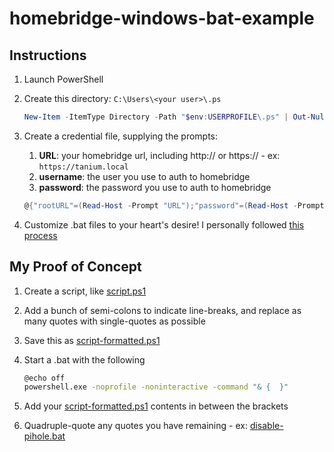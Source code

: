# homebridge-windows-bat-example

## Instructions

1. Launch PowerShell
1. Create this directory: `C:\Users\<your user>\.ps`

   ```powershell
   New-Item -ItemType Directory -Path "$env:USERPROFILE\.ps" | Out-Null
   ```

1. Create a credential file, supplying the prompts:
   1. **URL**:  your homebridge url, including http:// or https:// - ex: `https://tanium.local`
   1. **username**:  the user you use to auth to homebridge
   1. **password**:  the password you use to auth to homebridge

    ```powershell
    @{"rootURL"=(Read-Host -Prompt "URL");"password"=(Read-Host -Prompt "Password" -AsSecureString);"username"=(Read-Host -Prompt "Username" -AsSecureString)} | Export-Clixml "$env:USERPROFILE\.ps\homebridge.cred" -Force
    ```

1. Customize .bat files to your heart's desire!  I personally followed [this process](#My_Proof_of_Concept)

## My Proof of Concept

1. Create a script, like [script.ps1](script.ps1)
1. Add a bunch of semi-colons to indicate line-breaks, and replace as many quotes with single-quotes as possible
1. Save this as [script-formatted.ps1](script-formatted.ps1)
1. Start a .bat with the following

   ```bash
   @echo off
   powershell.exe -noprofile -noninteractive -command "& {  }"
   ```

1. Add your [script-formatted.ps1](script-formatted.ps1) contents in between the brackets
1. Quadruple-quote any quotes you have remaining - ex: [disable-pihole.bat](disable-pihole.bat)